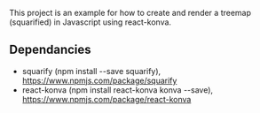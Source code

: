This project is an example for how to create and render a treemap (squarified) in Javascript using react-konva.

## Dependancies

- squarify (npm install --save squarify), https://www.npmjs.com/package/squarify
- react-konva (npm install react-konva konva --save), https://www.npmjs.com/package/react-konva
